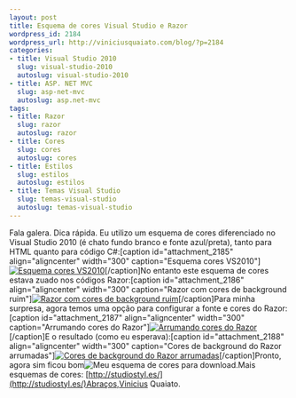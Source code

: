 ```yaml
--- 
layout: post
title: Esquema de cores Visual Studio e Razor
wordpress_id: 2184
wordpress_url: http://viniciusquaiato.com/blog/?p=2184
categories: 
- title: Visual Studio 2010
  slug: visual-studio-2010
  autoslug: visual-studio-2010
- title: ASP. NET MVC
  slug: asp-net-mvc
  autoslug: asp.net-mvc
tags: 
- title: Razor
  slug: razor
  autoslug: razor
- title: Cores
  slug: cores
  autoslug: cores
- title: Estilos
  slug: estilos
  autoslug: estilos
- title: Temas Visual Studio
  slug: temas-visual-studio
  autoslug: temas-visual-studio
---
```

Fala galera. Dica rápida. Eu utilizo um esquema de cores diferenciado no Visual Studio 2010 (é chato fundo branco e fonte azul/preta), tanto para HTML quanto para código C#:[caption id="attachment_2185" align="aligncenter" width="300" caption="Esquema cores VS2010"][![Esquema cores VS2010](http://viniciusquaiato.com/images_posts/Esquema-cores-VS2010-300x200.png "Esquema cores VS2010")](http://viniciusquaiato.com/images_posts/Esquema-cores-VS2010.png)[/caption]No entanto este esquema de cores estava zuado nos códigos Razor:[caption id="attachment_2186" align="aligncenter" width="300" caption="Razor com cores de background ruim"][![Razor com cores de background ruim](http://viniciusquaiato.com/images_posts/Razor-com-background-ruim-300x140.png "Razor com cores de background ruim")](http://viniciusquaiato.com/images_posts/Razor-com-background-ruim.png)[/caption]Para minha surpresa, agora temos uma opção para configurar a fonte e cores do Razor:[caption id="attachment_2187" align="aligncenter" width="300" caption="Arrumando cores do Razor"][![Arrumando cores do Razor](http://viniciusquaiato.com/images_posts/Arrumando-cores-do-Razor-300x172.png "Arrumando cores do Razor")](http://viniciusquaiato.com/images_posts/Arrumando-cores-do-Razor.png)[/caption]E o resultado (como eu esperava):[caption id="attachment_2188" align="aligncenter" width="300" caption="Cores de background do Razor arrumadas"][![Cores de background do Razor arrumadas](http://viniciusquaiato.com/images_posts/Cores-do-Razor-arrumadas-300x140.png "Cores de background do Razor arrumadas")](http://viniciusquaiato.com/images_posts/Cores-do-Razor-arrumadas.png)[/caption]Pronto, agora sim ficou bom![Meu esquema de cores para download.](http://viniciusquaiato.com/files/vscolorschemes/Esquema_Cores_ViniciusQuaiato_22_11_2010.vssettings)Mais esquemas de cores: [http://studiostyl.es/](http://studiostyl.es/)Abraços,Vinicius Quaiato.
